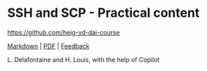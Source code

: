 [markdown]: https://github.com/heig-vd-dai-course/heig-vd-dai-course/blob/main/10-ssh-and-scp/PRACTICAL_CONTENT.md
[pdf]: https://heig-vd-dai-course.github.io/heig-vd-dai-course/10-ssh-and-scp/10-ssh-and-scp-practical-content.pdf
[feedback]: https://github.com/orgs/heig-vd-dai-course/discussions/1

# SSH and SCP - Practical content

<https://github.com/heig-vd-dai-course>

[Markdown][markdown] | [PDF][pdf] | [Feedback][feedback]

L. Delafontaine and H. Louis, with the help of Copilot
